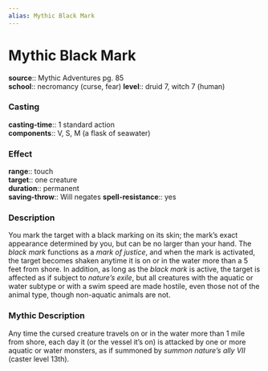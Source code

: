 ```yaml
---
alias: Mythic Black Mark
---
```


# Mythic Black Mark

**source**:: Mythic Adventures pg. 85  
**school**:: necromancy (curse, fear)
**level**:: druid 7, witch 7 (human)

### Casting 

**casting-time**:: 1 standard action  
**components**:: V, S, M (a flask of seawater)

### Effect 

**range**:: touch  
**target**:: one creature  
**duration**:: permanent  
**saving-throw**:: Will negates
**spell-resistance**:: yes

### Description 

You mark the target with a black marking on its skin; the mark’s exact appearance determined by you, but can be no larger than your hand. The *black mark* functions as a *mark of justice*, and when the mark is activated, the target becomes shaken anytime it is on or in the water more than a 5 feet from shore. In addition, as long as the *black mark* is active, the target is affected as if subject to *nature’s exile*, but all creatures with the aquatic or water subtype or with a swim speed are made hostile, even those not of the animal type, though non-aquatic animals are not.

### Mythic Description

Any time the cursed creature travels on or in the water more than 1 mile from shore, each day it (or the vessel it’s on) is attacked by one or more aquatic or water monsters, as if summoned by *summon nature’s ally VII* (caster level 13th).
